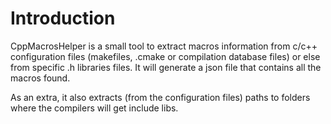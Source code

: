 # Introduction 
CppMacrosHelper is a small tool to extract macros information from c/c++ configuration files (makefiles, .cmake or compilation database files) or else from specific .h libraries files.
It will generate a json file that contains all the macros found.

As an extra, it also extracts (from the configuration files) paths to folders where the compilers will get include libs.

